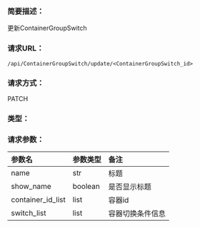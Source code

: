 ### **简要描述：**

更新ContainerGroupSwitch

### **请求URL：**

`/api/ContainerGroupSwitch/update/<ContainerGroupSwitch_id>`

### **请求方式：**

PATCH

### **类型：**


### **请求参数：**

|参数名|参数类型|备注|
|:--|:--|:--|
|name|str|标题|
|show_name|boolean|是否显示标题|
|container_id_list|list|容器id|
|switch_list|list|容器切换条件信息|
